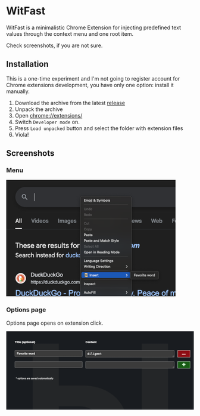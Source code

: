 # WitFast

WitFast is a minimalistic Chrome Extension for injecting predefined text values through the context menu and one root item.

Check screenshots, if you are not sure.

## Installation

This is a one-time experiment and I'm not going to register account for Chrome extensions development, you have only one option: install it manually.

1. Download the archive from the latest [release](https://github.com/akondratsky/witfast/releases)
2. Unpack the archive
3. Open [chrome://extensions/](chrome://extensions/)
4. Switch `Developer mode` on.
5. Press `Load unpacked` button and select the folder with extension files
6. Viola!

## Screenshots

### Menu

![menu screenshot](./screenshot-menu.png)

### Options page

Options page opens on extension click.

![options screenshot](./screenshot-options.png)
